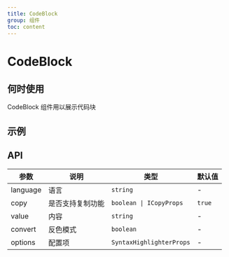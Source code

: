 ```yaml
---
title: CodeBlock
group: 组件
toc: content
---
```


# CodeBlock

## 何时使用

CodeBlock 组件用以展示代码块

## 示例

<code src="./demos/codeBlock.tsx" title="基本使用"></code>
<code src="./demos/codeBlock-convert.tsx" title="反色" description="在浅色背景下使用反色模式"></code>

## API

| 参数     | 说明             | 类型                     | 默认值 |
| -------- | ---------------- | ------------------------ | ------ |
| language | 语言             | `string`                 | -      |
| copy     | 是否支持复制功能 | `boolean \| ICopyProps`  | `true` |
| value    | 内容             | `string`                 | -      |
| convert  | 反色模式         | `boolean`                | -      |
| options  | 配置项           | `SyntaxHighlighterProps` | -      |
